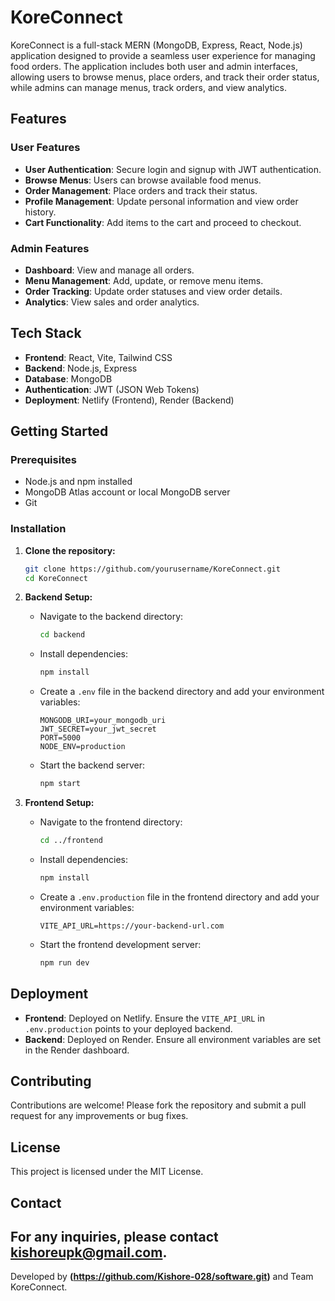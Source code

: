 # KoreConnect

KoreConnect is a full-stack MERN (MongoDB, Express, React, Node.js) application designed to provide a seamless user experience for managing food orders. The application includes both user and admin interfaces, allowing users to browse menus, place orders, and track their order status, while admins can manage menus, track orders, and view analytics.

## Features

### User Features
- **User Authentication**: Secure login and signup with JWT authentication.
- **Browse Menus**: Users can browse available food menus.
- **Order Management**: Place orders and track their status.
- **Profile Management**: Update personal information and view order history.
- **Cart Functionality**: Add items to the cart and proceed to checkout.

### Admin Features
- **Dashboard**: View and manage all orders.
- **Menu Management**: Add, update, or remove menu items.
- **Order Tracking**: Update order statuses and view order details.
- **Analytics**: View sales and order analytics.

## Tech Stack

- **Frontend**: React, Vite, Tailwind CSS
- **Backend**: Node.js, Express
- **Database**: MongoDB
- **Authentication**: JWT (JSON Web Tokens)
- **Deployment**: Netlify (Frontend), Render (Backend)

## Getting Started

### Prerequisites

- Node.js and npm installed
- MongoDB Atlas account or local MongoDB server
- Git

### Installation

1. **Clone the repository:**
   ```bash
   git clone https://github.com/yourusername/KoreConnect.git
   cd KoreConnect
   ```

2. **Backend Setup:**
   - Navigate to the backend directory:
     ```bash
     cd backend
     ```
   - Install dependencies:
     ```bash
     npm install
     ```
   - Create a `.env` file in the backend directory and add your environment variables:
     ```
     MONGODB_URI=your_mongodb_uri
     JWT_SECRET=your_jwt_secret
     PORT=5000
     NODE_ENV=production
     ```
   - Start the backend server:
     ```bash
     npm start
     ```

3. **Frontend Setup:**
   - Navigate to the frontend directory:
     ```bash
     cd ../frontend
     ```
   - Install dependencies:
     ```bash
     npm install
     ```
   - Create a `.env.production` file in the frontend directory and add your environment variables:
     ```
     VITE_API_URL=https://your-backend-url.com
     ```
   - Start the frontend development server:
     ```bash
     npm run dev
     ```

## Deployment

- **Frontend**: Deployed on Netlify. Ensure the `VITE_API_URL` in `.env.production` points to your deployed backend.
- **Backend**: Deployed on Render. Ensure all environment variables are set in the Render dashboard.

## Contributing

Contributions are welcome! Please fork the repository and submit a pull request for any improvements or bug fixes.

## License

This project is licensed under the MIT License.

## Contact

For any inquiries, please contact kishoreupk@gmail.com.
---

Developed by **(https://github.com/Kishore-028/software.git)** and Team KoreConnect.
